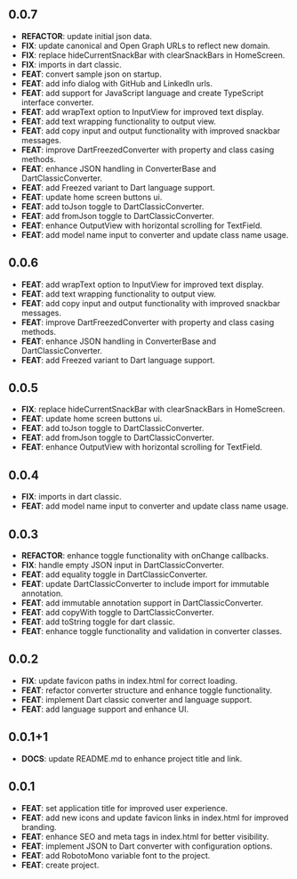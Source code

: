 ## 0.0.7

 - **REFACTOR**: update initial json data.
 - **FIX**: update canonical and Open Graph URLs to reflect new domain.
 - **FIX**: replace hideCurrentSnackBar with clearSnackBars in HomeScreen.
 - **FIX**: imports in dart classic.
 - **FEAT**: convert sample json on startup.
 - **FEAT**: add info dialog with GitHub and LinkedIn urls.
 - **FEAT**: add support for JavaScript language and create TypeScript interface converter.
 - **FEAT**: add wrapText option to InputView for improved text display.
 - **FEAT**: add text wrapping functionality to output view.
 - **FEAT**: add copy input and output functionality with improved snackbar messages.
 - **FEAT**: improve DartFreezedConverter with property and class casing methods.
 - **FEAT**: enhance JSON handling in ConverterBase and DartClassicConverter.
 - **FEAT**: add Freezed variant to Dart language support.
 - **FEAT**: update home screen buttons ui.
 - **FEAT**: add toJson toggle to DartClassicConverter.
 - **FEAT**: add fromJson toggle to DartClassicConverter.
 - **FEAT**: enhance OutputView with horizontal scrolling for TextField.
 - **FEAT**: add model name input to converter and update class name usage.

## 0.0.6

 - **FEAT**: add wrapText option to InputView for improved text display.
 - **FEAT**: add text wrapping functionality to output view.
 - **FEAT**: add copy input and output functionality with improved snackbar messages.
 - **FEAT**: improve DartFreezedConverter with property and class casing methods.
 - **FEAT**: enhance JSON handling in ConverterBase and DartClassicConverter.
 - **FEAT**: add Freezed variant to Dart language support.

## 0.0.5

 - **FIX**: replace hideCurrentSnackBar with clearSnackBars in HomeScreen.
 - **FEAT**: update home screen buttons ui.
 - **FEAT**: add toJson toggle to DartClassicConverter.
 - **FEAT**: add fromJson toggle to DartClassicConverter.
 - **FEAT**: enhance OutputView with horizontal scrolling for TextField.

## 0.0.4

 - **FIX**: imports in dart classic.
 - **FEAT**: add model name input to converter and update class name usage.

## 0.0.3

 - **REFACTOR**: enhance toggle functionality with onChange callbacks.
 - **FIX**: handle empty JSON input in DartClassicConverter.
 - **FEAT**: add equality toggle in DartClassicConverter.
 - **FEAT**: update DartClassicConverter to include import for immutable annotation.
 - **FEAT**: add immutable annotation support in DartClassicConverter.
 - **FEAT**: add copyWith toggle to DartClassicConverter.
 - **FEAT**: add toString toggle for dart classic.
 - **FEAT**: enhance toggle functionality and validation in converter classes.

## 0.0.2

 - **FIX**: update favicon paths in index.html for correct loading.
 - **FEAT**: refactor converter structure and enhance toggle functionality.
 - **FEAT**: implement Dart classic converter and language support.
 - **FEAT**: add language support and enhance UI.

## 0.0.1+1

 - **DOCS**: update README.md to enhance project title and link.

## 0.0.1

 - **FEAT**: set application title for improved user experience.
 - **FEAT**: add new icons and update favicon links in index.html for improved branding.
 - **FEAT**: enhance SEO and meta tags in index.html for better visibility.
 - **FEAT**: implement JSON to Dart converter with configuration options.
 - **FEAT**: add RobotoMono variable font to the project.
 - **FEAT**: create project.

